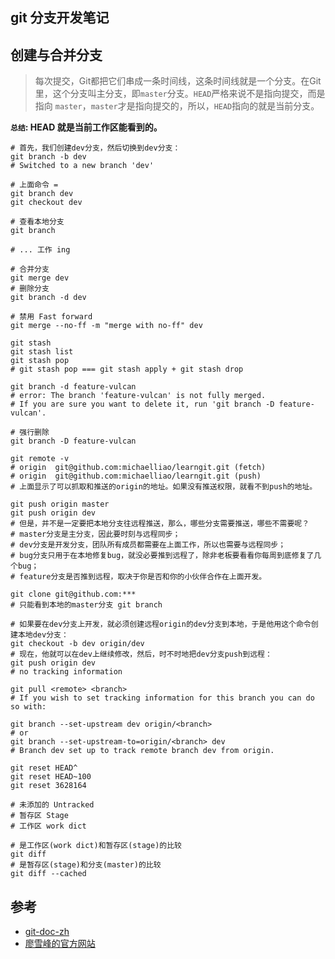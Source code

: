 ## git 分支开发笔记

## 创建与合并分支

> 每次提交，Git都把它们串成一条时间线，这条时间线就是一个分支。在Git里，这个分支叫主分支，即`master`分支。`HEAD`严格来说不是指向提交，而是指向 `master`，`master`才是指向提交的，所以，`HEAD`指向的就是当前分支。

**`总结`: HEAD 就是当前工作区能看到的。**

```
# 首先，我们创建dev分支，然后切换到dev分支：
git branch -b dev
# Switched to a new branch 'dev'

# 上面命令 = 
git branch dev
git checkout dev

# 查看本地分支
git branch

# ... 工作 ing

# 合并分支
git merge dev
# 删除分支
git branch -d dev

# 禁用 Fast forward
git merge --no-ff -m "merge with no-ff" dev

git stash
git stash list
git stash pop
# git stash pop === git stash apply + git stash drop

git branch -d feature-vulcan
# error: The branch 'feature-vulcan' is not fully merged.
# If you are sure you want to delete it, run 'git branch -D feature-vulcan'.

# 强行删除
git branch -D feature-vulcan

git remote -v
# origin  git@github.com:michaelliao/learngit.git (fetch)
# origin  git@github.com:michaelliao/learngit.git (push)
# 上面显示了可以抓取和推送的origin的地址。如果没有推送权限，就看不到push的地址。

git push origin master
git push origin dev
# 但是，并不是一定要把本地分支往远程推送，那么，哪些分支需要推送，哪些不需要呢？
# master分支是主分支，因此要时刻与远程同步；
# dev分支是开发分支，团队所有成员都需要在上面工作，所以也需要与远程同步；
# bug分支只用于在本地修复bug，就没必要推到远程了，除非老板要看看你每周到底修复了几个bug；
# feature分支是否推到远程，取决于你是否和你的小伙伴合作在上面开发。

git clone git@github.com:***
# 只能看到本地的master分支 git branch

# 如果要在dev分支上开发，就必须创建远程origin的dev分支到本地，于是他用这个命令创建本地dev分支：
git checkout -b dev origin/dev
# 现在，他就可以在dev上继续修改，然后，时不时地把dev分支push到远程：
git push origin dev
# no tracking information

git pull <remote> <branch>
# If you wish to set tracking information for this branch you can do so with:

git branch --set-upstream dev origin/<branch>
# or
git branch --set-upstream-to=origin/<branch> dev
# Branch dev set up to track remote branch dev from origin.

git reset HEAD^
git reset HEAD~100
git reset 3628164

# 未添加的 Untracked
# 暂存区 Stage
# 工作区 work dict

# 是工作区(work dict)和暂存区(stage)的比较
git diff
# 是暂存区(stage)和分支(master)的比较
git diff --cached
```


## 参考

* [git-doc-zh](https://git-scm.com/book/zh/v1/Git-%E5%88%86%E6%94%AF-%E5%88%86%E6%94%AF%E7%9A%84%E6%96%B0%E5%BB%BA%E4%B8%8E%E5%90%88%E5%B9%B6)
* [廖雪峰的官方网站](https://www.liaoxuefeng.com/wiki/0013739516305929606dd18361248578c67b8067c8c017b000/001375840038939c291467cc7c747b1810aab2fb8863508000)





